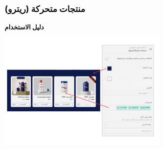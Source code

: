 
# منتجات متحركة (ريترو)
## دليل الاستخدام

![moving-products](/img/theme-components/moving-product.png)
